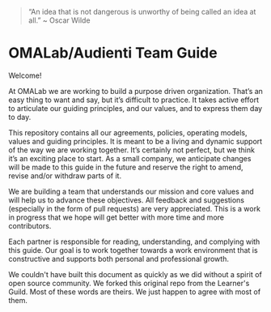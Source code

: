 > “An idea that is not dangerous is unworthy of being called an idea at all.” ~ Oscar Wilde

# OMALab/Audienti Team Guide

Welcome!

At OMALab we are working to build a purpose driven organization. That’s an easy thing to want and say, but it’s difficult to practice. It takes active effort to articulate our guiding principles, and our values, and to express them day to day.

This repository contains all our agreements, policies, operating models, values and guiding principles. It is meant to be a living and dynamic support of the way we are working together. It’s certainly not perfect, but we think it’s an exciting place to start. As a small company, we anticipate changes will be made to this guide in the future and reserve the right to amend, revise and/or withdraw parts of it.

We are building a team that understands our mission and core values and will help us to advance these objectives. All feedback and suggestions (especially in the form of pull requests) are very appreciated. This is a work in progress that we hope will get better with more time and more contributors.

Each partner is responsible for reading, understanding, and complying with this guide. Our goal is to work together towards a work environment that is constructive and supports both personal and professional growth.  

We couldn't have built this document as quickly as we did without a spirit of open source community. We forked this original repo from the Learner's Guild.  Most of these words are theirs.  We just happen to agree with most of them.  

